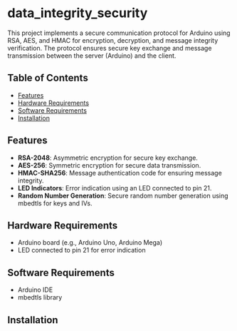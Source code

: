 # data_integrity_security

This project implements a secure communication protocol for Arduino using RSA, AES, and HMAC for encryption, decryption, and message integrity verification. The protocol ensures secure key exchange and message transmission between the server (Arduino) and the client.

## Table of Contents

- [Features](#features)
- [Hardware Requirements](#hardware-requirements)
- [Software Requirements](#software-requirements)
- [Installation](#installation)

## Features

- **RSA-2048**: Asymmetric encryption for secure key exchange.
- **AES-256**: Symmetric encryption for secure data transmission.
- **HMAC-SHA256**: Message authentication code for ensuring message integrity.
- **LED Indicators**: Error indication using an LED connected to pin 21.
- **Random Number Generation**: Secure random number generation using mbedtls for keys and IVs.

## Hardware Requirements

- Arduino board (e.g., Arduino Uno, Arduino Mega)
- LED connected to pin 21 for error indication

## Software Requirements

- Arduino IDE
- mbedtls library

## Installation
